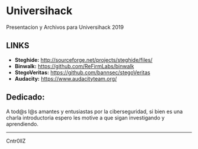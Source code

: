# Universihack
Presentacíon y Archivos para Universihack 2019

## LINKS
  + **Steghide:** http://sourceforge.net/projects/steghide/files/
  + **Binwalk:** https://github.com/ReFirmLabs/binwalk
  + **StegoVeritas:** https://github.com/bannsec/stegoVeritas
  + **Audacity:** https://www.audacityteam.org/

## Dedicado:
  A tod@s l@s amantes y entusiastas por la ciberseguridad, si bien es una charla
  introductoria espero les motive a que  sigan investigando y aprendiendo.
___
Cntr0llZ


